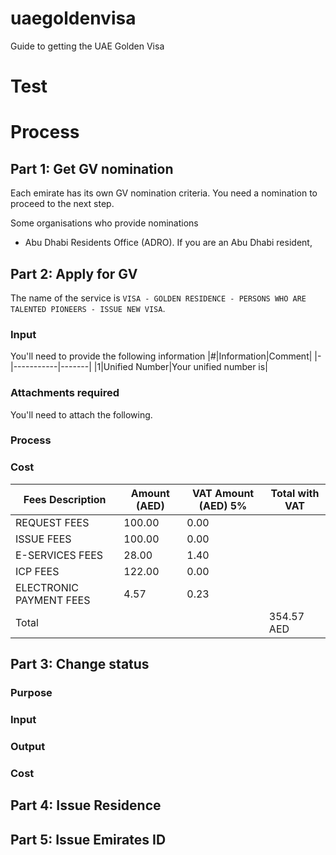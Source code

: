 # uaegoldenvisa
Guide to getting the UAE Golden Visa

# Test

# Process

## Part 1: Get GV nomination
Each emirate has its own GV nomination criteria. You need a nomination to proceed to the next step.

Some organisations who provide nominations
* Abu Dhabi Residents Office (ADRO). If you are an Abu Dhabi resident, 

## Part 2: Apply for GV
The name of the service is `VISA - GOLDEN RESIDENCE - PERSONS WHO ARE TALENTED PIONEERS - ISSUE NEW VISA`.

### Input
You'll need to provide the following information
|#|Information|Comment|
|-|-----------|-------|
|1|Unified Number|Your unified number is|

### Attachments required
You'll need to attach the following.


### Process

### Cost

| Fees Description | Amount (AED) | VAT Amount (AED) 5% | Total with VAT |
| ---------------- | ------------ | ------------------- | -------------- |
| REQUEST FEES     | 100.00       | 0.00                |                |
| ISSUE FEES |100.00 | 0.00 ||
| E-SERVICES FEES | 28.00 | 1.40 ||
| ICP FEES | 122.00 | 0.00 ||
| ELECTRONIC PAYMENT FEES | 4.57 | 0.23 ||
| Total ||| 354.57 AED |

## Part 3: Change status

### Purpose

### Input

### Output

### Cost



## Part 4: Issue Residence

## Part 5: Issue Emirates ID
